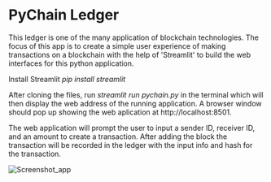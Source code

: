 # PyChain Ledger

This ledger is one of the many application of blockchain technologies. The focus of this app is to create a simple user experience of making transactions on a blockchain with the help of 'Streamlit' to build the web interfaces for this python application.

Install Streamlit
_pip install streamlit_

After cloning the files, run _streamlit run pychain.py_ in the terminal which will then display the web address of the running application. A browser window should pop up showing the web aplication at http://localhost:8501.

The web application will prompt the user to input a sender ID, receiver ID, and an amount to create a transaction. After adding the block the transaction will be recorded in the ledger with the input info and hash for the transaction.

![Screenshot_app](https://user-images.githubusercontent.com/61864923/204987092-4a989078-c032-4b73-978d-3e6e3a718e8d.png)
